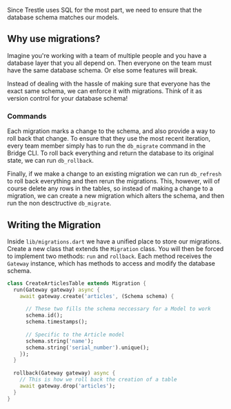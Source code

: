 <p class="lead">
  Since Trestle uses SQL for the most part, we need to ensure that the database schema matches our models.
</p>

## Why use migrations?
Imagine you're working with a team of multiple people and you have a database layer that you all depend on. Then
everyone on the team must have the same database schema. Or else some features will break.

Instead of dealing with the hassle of making sure that everyone has the exact same schema, we can enforce it with
migrations. Think of it as version control for your database schema!

### Commands
Each migration marks a change to the schema, and also provide a way to roll back that change. To ensure that they use
the most recent iteration, every team member simply has to run the `db_migrate` command in the Bridge CLI. To roll back
everything and return the database to its original state, we can run `db_rollback`.

Finally, if we make a change to an existing migration we can run `db_refresh` to roll back everything and then rerun
the migrations. This, however, will of course delete any rows in the tables, so instead of making a change to a
migration, we can create a new migration which alters the schema, and then run the non desctructive `db_migrate`.

## Writing the Migration
Inside `lib/migrations.dart` we have a unified place to store our migrations. Create a new class that extends the
`Migration` class. You will then be forced to implement two methods: `run` and `rollback`. Each method receives
the `Gateway` instance, which has methods to access and modify the database schema.

```dart
class CreateArticlesTable extends Migration {
  run(Gateway gateway) async {
    await gateway.create('articles', (Schema schema) {
      
      // These two fills the schema neccessary for a Model to work
      schema.id();
      schema.timestamps();
      
      // Specific to the Article model
      schema.string('name');
      schema.string('serial_number').unique();
    });
  }
  
  rollback(Gateway gateway) async {
    // This is how we roll back the creation of a table
    await gateway.drop('articles');
  }
}
```


